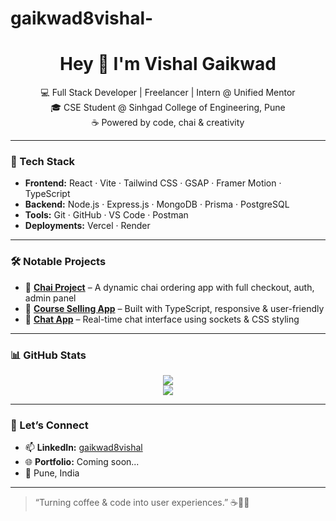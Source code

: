 # gaikwad8vishal-

<h1 align="center">Hey 👋 I'm Vishal Gaikwad</h1>

<p align="center">
  💻 Full Stack Developer | Freelancer | Intern @ Unified Mentor<br/>
  🎓 CSE Student @ Sinhgad College of Engineering, Pune<br/>
  ☕ Powered by code, chai & creativity
</p>

---

### 🧰 Tech Stack

- **Frontend:** React · Vite · Tailwind CSS · GSAP · Framer Motion · TypeScript  
- **Backend:** Node.js · Express.js · MongoDB · Prisma · PostgreSQL  
- **Tools:** Git · GitHub · VS Code · Postman  
- **Deployments:** Vercel · Render

---

### 🛠 Notable Projects

- 🔗 **[Chai Project](https://github.com/gaikwad8vishal/Chai-project)** – A dynamic chai ordering app with full checkout, auth, admin panel  
- 🔗 **[Course Selling App](https://github.com/gaikwad8vishal/Course-Selling-app)** – Built with TypeScript, responsive & user-friendly  
- 🔗 **[Chat App](https://github.com/gaikwad8vishal/chat-app)** – Real-time chat interface using sockets & CSS styling

---

### 📊 GitHub Stats

<p align="center">
  <img src="https://github-readme-stats.vercel.app/api?username=gaikwad8vishal&show_icons=true&theme=radical" />
  <br/>
  <img src="https://github-readme-streak-stats.herokuapp.com?user=gaikwad8vishal&theme=radical"/>
</p>

---

### 🔗 Let’s Connect

- 📫 **LinkedIn:** [gaikwad8vishal](https://www.linkedin.com/in/gaikwad8vishal)  
- 🌐 **Portfolio:** Coming soon...  
- 📍 Pune, India

---

> “Turning coffee & code into user experiences.” ☕👨‍💻

